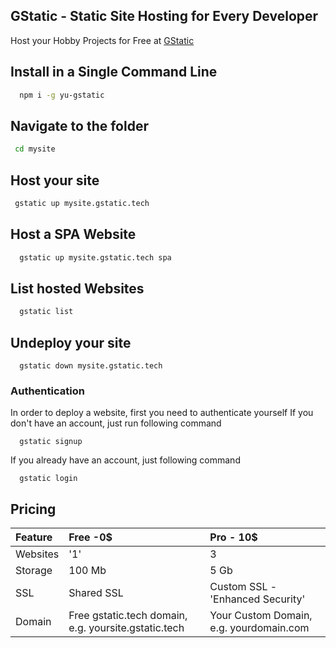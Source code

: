 ## GStatic - Static Site Hosting for Every Developer



Host your Hobby Projects for Free at [GStatic](https://gstatic.tech)

## Install in a Single Command Line

```bash
  npm i -g yu-gstatic
```

## Navigate to the folder 

```bash
 cd mysite
```
## Host your site

```bash
 gstatic up mysite.gstatic.tech
```
## Host a SPA Website
```bash
  gstatic up mysite.gstatic.tech spa
```
## List hosted Websites
```bash
  gstatic list
```

## Undeploy your site
```
  gstatic down mysite.gstatic.tech
```  

### Authentication
 In order to deploy a website, first you need to authenticate yourself
 If you don't have an account, just run following command
```
  gstatic signup
```
If you already have an account, just following command
```
  gstatic login
```  
 
## Pricing 

| Feature | Free -0$                                           | Pro - 10$ |
|:--------|:---------------------------------------------------|:--------------------------------------|
| Websites| '1'                                                |3                                      |
|Storage  | 100 Mb                                             |5 Gb                                   |
|SSL      |Shared SSL                                          |Custom SSL - 'Enhanced Security'       |
|Domain   |Free gstatic.tech domain, e.g. yoursite.gstatic.tech|Your Custom Domain, e.g. yourdomain.com|
  
  
 
  
